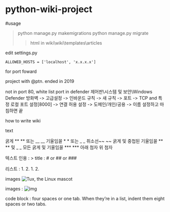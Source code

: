 # python-wiki-project

#usage
> python manage.py makemigrations
> python manage.py migrate
> > html in wiki\wiki\templates\articles


edit settings.py 
```
ALLOWED_HOSTS = ['localhost', 'x.x.x.x']
```
for port foward



project with @ptn. ended in 2019


not in port 80, white list port in defender 
제어판\시스템 및 보안\Windows Defender 방화벽 -> 고급설정 -> 인바운드 규칙 -> 새 규칙 -> 포트 -> TCP and 특정 로컬 포트 설정[8000]  -> 연결 허용 설정 -> 도메인/개인/공용 -> 이름 설정하고 마침하면 끝 













how to write wiki





text 

굵게 ** ** 또는 __ __
기울임꼴 * * 또는 _ _
취소선~~ ~~ 
굵게 및 중첩된 기울임꼴	** ** 및 _ _
모든 굵게 및 기울임꼴	*** ***
아래 첨자	<sub> </sub>
위 첨자	<sup> </sup>

텍스트 인용 : >
title : # or ## or ###


리스트 : 
1.
2.
    1.
    2.

images ![Tux, the Linux mascot](/assets/images/tux.png)

images : ![img](<link>)

code block : four spaces or one tab. When they’re in a list, indent them eight spaces or two tabs.




